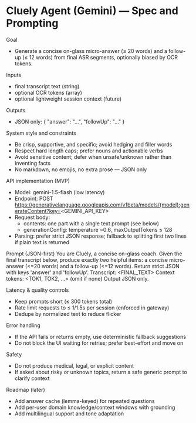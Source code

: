 # Cluely Agent (Gemini) — Spec and Prompting

Goal
- Generate a concise on-glass micro-answer (≤ 20 words) and a follow-up (≤ 12 words) from final ASR segments, optionally biased by OCR tokens.

Inputs
- final transcript text (string)
- optional OCR tokens (array<string>)
- optional lightweight session context (future)

Outputs
- JSON only:
  { "answer": "...", "followUp": "..." }

System style and constraints
- Be crisp, supportive, and specific; avoid hedging and filler words
- Respect hard length caps; prefer nouns and actionable verbs
- Avoid sensitive content; defer when unsafe/unknown rather than inventing facts
- No markdown, no emojis, no extra prose — JSON only

API implementation (MVP)
- Model: gemini-1.5-flash (low latency)
- Endpoint: POST https://generativelanguage.googleapis.com/v1beta/models/{model}:generateContent?key=<GEMINI_API_KEY>
- Request body:
  - contents: one part with a single text prompt (see below)
  - generationConfig: temperature ~0.6, maxOutputTokens ≤ 128
- Parsing: prefer strict JSON response; fallback to splitting first two lines if plain text is returned

Prompt (JSON-first)
You are Cluely, a concise on-glass coach.
Given the final transcript below, produce exactly two helpful items: a concise micro-answer (<=20 words) and a follow-up (<=12 words).
Return strict JSON with keys 'answer' and 'followUp'.
Transcript: <FINAL_TEXT>
Context tokens: <TOK1, TOK2, ...> (omit if none)
Output JSON only.

Latency & quality controls
- Keep prompts short (≤ 300 tokens total)
- Rate limit requests to ≤ 1/1.5s per session (enforced in gateway)
- Dedupe by normalized text to reduce flicker

Error handling
- If the API fails or returns empty, use deterministic fallback suggestions
- Do not block the UI waiting for retries; prefer best-effort and move on

Safety
- Do not produce medical, legal, or explicit content
- If asked about risky or unknown topics, return a safe generic prompt to clarify context

Roadmap (later)
- Add answer cache (lemma-keyed) for repeated questions
- Add per-user domain knowledge/context windows with grounding
- Add multilingual support and tone adaptation
